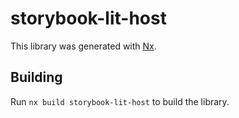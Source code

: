 # storybook-lit-host

This library was generated with [Nx](https://nx.dev).

## Building

Run `nx build storybook-lit-host` to build the library.

